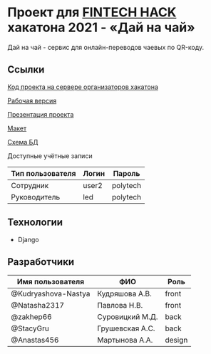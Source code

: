 ﻿# Проект для [FINTECH HACK](https://codenrock.com/contests/fintechack?utm_source=it-events#) хакатона 2021 - «Дай на чай»

Дай на чай - сервис для онлайн-переводов чаевых по QR-коду.

## Ссылки

[Код проекта на сервере организаторов хакатона](https://rn-git.codenrock.com/fintech/cnrprod-team-17897/showcase/-/tree/backend)

[Рабочая версия](http://tips-service.std-1305.ist.mospolytech.ru)

[Презентация проекта](https://www.canva.com/design/DAEyVFU5n44/0bm6LYArjQwNIIo3YrDb3Q/view?utm_content=DAEyVFU5n44&utm_campaign=designshare&utm_medium=link&utm_source=publishsharelink)

[Макет](https://www.figma.com/file/HcDrVLu3JiS1BFXKwIvRTQ/%D1%85%D0%B0%D1%85%D0%B0%D1%82%D0%BE%D0%BD?node-id=0%3A1)

[Схема БД](https://drive.google.com/file/d/1O5AsYFsHsm_J2-7s-JW1VKOdaFhDKInQ/view?usp=sharing)

Доступные учётные записи

| Тип пользователя | Логин | Пароль                |
|------------------|-------|-----------------------|
| Сотрудник        | user2 | polytech              |
| Руководитель     | led   | polytech              |

## Технологии

- Django

## Разработчики

| Имя пользователя    | ФИО              | Роль   |
|---------------------|------------------|--------|
| @Kudryashova-Nastya | Кудряшова А.В.   | front  |
| @Natasha2317        | Павлова Н.В.     | front  |
| @zakhep66           | Суровицкий М.Д.  | back   |
| @StacyGru           | Грушевская А.С.  | back   |
| @Anastas456         | Мартынова А.А.   | design |

